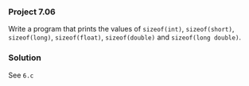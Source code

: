 ### Project 7.06
Write a program that prints the values of `sizeof(int)`, `sizeof(short)`, `sizeof(long)`, `sizeof(float)`, `sizeof(double)` and `sizeof(long double)`.

### Solution
See `6.c`
